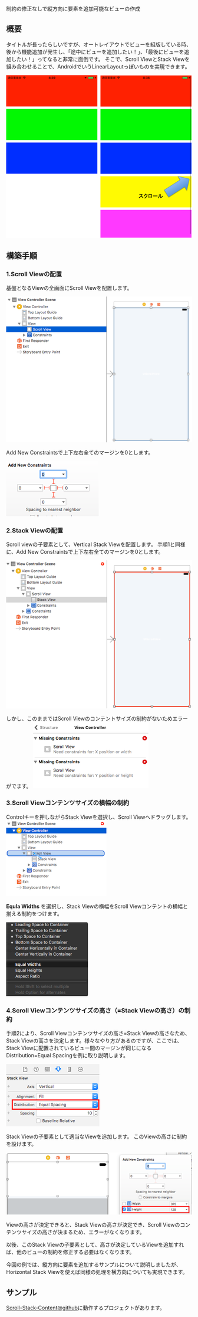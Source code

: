 制約の修正なしで縦方向に要素を追加可能なビューの作成

## 概要
タイトルが長ったらしいですが、オートレイアウトでビューを組版している時、後から機能追加が発生し、「途中にビューを追加したい！」、「最後にビューを追加したい！」ってなると非常に面倒です。
そこで、Scroll ViewとStack Viewを組み合わせることで、AndroidでいうLinearLayoutっぽいものを実現できます。

![image9](https://github.com/ayakix/Scroll-Stack-Content/raw/master/images/image9.png)

## 構築手順
### 1.Scroll Viewの配置
基盤となるViewの全画面にScroll Viewを配置します。

![image1](https://github.com/ayakix/Scroll-Stack-Content/raw/master/images/image1.png)

Add New Constraintsで上下左右全てのマージンを0とします。

![image2](https://github.com/ayakix/Scroll-Stack-Content/raw/master/images/image2.png)

### 2.Stack Viewの配置
Scroll viewの子要素として、Vertical Stack Viewを配置します。
手順1と同様に、Add New Constraintsで上下左右全てのマージンを0とします。

![image3](https://github.com/ayakix/Scroll-Stack-Content/raw/master/images/image3.png)

しかし、このままではScroll Viewのコンテントサイズの制約がないためエラーがでます。
![image4](https://github.com/ayakix/Scroll-Stack-Content/raw/master/images/image4.png)

### 3.Scroll Viewコンテンツサイズの横幅の制約
Controlキーを押しながらStack Viewを選択し、Scroll Viewへドラッグします。
![image5](https://github.com/ayakix/Scroll-Stack-Content/raw/master/images/image5.png)

**Equla Widths** を選択し、Stack Viewの横幅をScroll Viewコンテントの横幅と揃える制約をつけます。

![image6](https://github.com/ayakix/Scroll-Stack-Content/raw/master/images/image6.png)

### 4.Scroll Viewコンテンツサイズの高さ（=Stack Viewの高さ）の制約
手順2により、Scroll Viewコンテンツサイズの高さ=Stack Viewの高さなため、Stack Viewの高さを決定します。様々なやり方があるのですが、ここでは、Stack Viewに配置されているビュー間のマージンが同じになるDistribution=Equal Spacingを例に取り説明します。

![image7](https://github.com/ayakix/Scroll-Stack-Content/raw/master/images/image7.png)

Stack Viewの子要素として適当なViewを追加します。
このViewの高さに制約を設けます。

![image8](https://github.com/ayakix/Scroll-Stack-Content/raw/master/images/image8.png)

Viewの高さが決定できると、Stack Viewの高さが決定でき、Scroll Viewのコンテンツサイズの高さが決まるため、エラーがなくなります。

以後、このStack Viewの子要素として、高さが決定しているViewを追加すれば、他のビューの制約を修正する必要はなくなります。

今回の例では、縦方向に要素を追加するサンプルについて説明しましたが、Horizontal Stack Viewを使えば同様の処理を横方向についても実現できます。

## サンプル
[Scroll-Stack-Content@github](https://github.com/ayakix/Scroll-Stack-Content)に動作するプロジェクトがあります。
